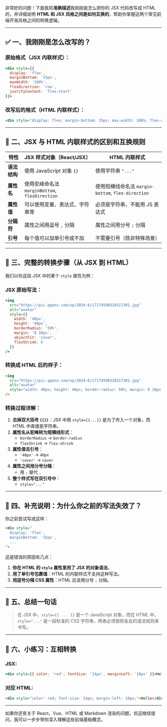非常好的问题！下面我将**准确描述**我刚刚是怎么把你的 JSX 代码改写成 HTML 的，并详细说明 **HTML 和 JSX 风格之间是如何互换的**，帮助你掌握这两个常见前端开发风格之间的转换逻辑。

---

## ✅ 一、我刚刚是怎么改写的？

### 原始格式（JSX 内联样式）：
```jsx
<div style={{
  display: 'flex',
  marginBottom: '15px',
  maxWidth: '100%',
  flexDirection: 'row',
  justifyContent: 'flex-start'
}}>
```

### 改写后的格式（HTML 内联样式）：
```html
<div style="display: flex; margin-bottom: 15px; max-width: 100%; flex-direction: row; justify-content: flex-start;">
```

---

## 🔄 二、JSX 与 HTML 内联样式的区别和互换规则

| 特性 | JSX 样式对象（React/JSX） | HTML 内联样式 |
|------|----------------------------|----------------|
| **语法结构** | 使用 JavaScript 对象 `{}` | 使用字符串 `"..."` |
| **属性名** | 使用驼峰命名法 `marginBottom`, `flexDirection` | 使用短横线命名法 `margin-bottom`, `flex-direction` |
| **属性值** | 可以使用变量、表达式、字符串等 | 必须是字符串，不能用 JS 表达式 |
| **分隔符** | 属性之间用逗号 `,` 分隔 | 属性之间用分号 `;` 分隔 |
| **引号** | 每个值可以加单引号或不加 | 不需要引号（除非特殊场景） |

---

## 🔁 三、完整的转换步骤（从 JSX 到 HTML）

我们以你这段 JSX 中的某个 `style` 属性为例：

### JSX 原始写法：
```jsx
<img
  src="https://pic.qqans.com/up/2024-6/17174598316517301.jpg"
  alt="avatar"
  style={{
    width: '40px',
    height: '40px',
    borderRadius: '50%',
    margin: '0 10px',
    objectFit: 'cover',
    flexShrink: 0
  }}
/>
```

### 转换成 HTML 后的样子：
```html
<img
  src="https://pic.qqans.com/up/2024-6/17174598316517301.jpg"
  alt="avatar"
  style="width: 40px; height: 40px; border-radius: 50%; margin: 0 10px; object-fit: cover; flex-shrink: 0;"
/>
```

### 转换过程详解：

1. **去掉双大括号 `{{}}`**：JSX 中用 `style={{...}}` 是为了传入一个对象，而 HTML 中直接是字符串。
2. **属性名从驼峰转为短横线形式**：
   - `borderRadius` → `border-radius`
   - `flexShrink` → `flex-shrink`
3. **属性值去引号**：
   - `'40px'` → `40px`
   - `'cover'` → `cover`
4. **属性之间用分号分隔**：
   - 用 `;` 替代 `,`
5. **整个样式写在双引号中**：
   - `style="..."`

---

## 📌 四、补充说明：为什么你之前的写法失效了？

你之前尝试写成这样：

```html
<div style="
  display: 'flex',
  marginBottom: '15px',
  ...
">
```

这是错误的原因有几点：

1. **你在 HTML 的 `style` 属性里用了 JSX 的对象语法**。
2. **用了单引号包裹值**：HTML 的内联样式不支持这种写法。
3. **用逗号分隔 CSS 属性**：HTML 应该用分号 `;` 分隔。

---

## 🧠 五、总结一句话

> 在 JSX 中，`style={{ ... }}` 是一个 JavaScript 对象，而在 HTML 中，`style="..."` 是一段标准的 CSS 字符串，两者必须按照各自的语法规则来书写。

---

## 🧪 六、小练习：互相转换

### JSX:
```jsx
<div style={{ color: 'red', fontSize: '14px', marginLeft: '10px' }}>Hello</div>
```

### 对应 HTML:
```html
<div style="color: red; font-size: 14px; margin-left: 10px;">Hello</div>
```

---

如果你还有关于 React、Vue、HTML 或 Markdown 渲染的问题，欢迎继续提问，我可以一步步带你深入理解这些前端基础概念。